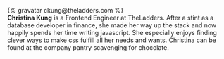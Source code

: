 <div class="profile-container">                                                                                                                                                                                                         
  <div class="profile-thumb">
  {% gravatar ckung@theladders.com %}
  </div>
  <div class="profile-content">
    <strong>Christina Kung</strong> is a Frontend Engineer at TheLadders. After a stint as a database developer in finance, she made her way up the stack and now happily spends her time writing javascript. She especially enjoys finding clever ways to make css fulfill all her needs and wants. Christina can be found at the company pantry scavenging for chocolate.    
  </div>
</div>

